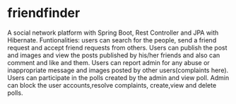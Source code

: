 # friendfinder
A social network platform with Spring Boot, Rest Controller and JPA with Hibernate.
Funtionalities:
users can search for the people, send a friend request and accept friend requests from others. 
Users can publish the post and images and view the posts published by his/her friends and also can comment and like and them.
Users can report admin for any abuse or inappropriate message and images posted by other users(complaints here).
Users can participate in the polls created by the admin and view poll.
Admin can block the user accounts,resolve complaints, create,view and delete polls.


